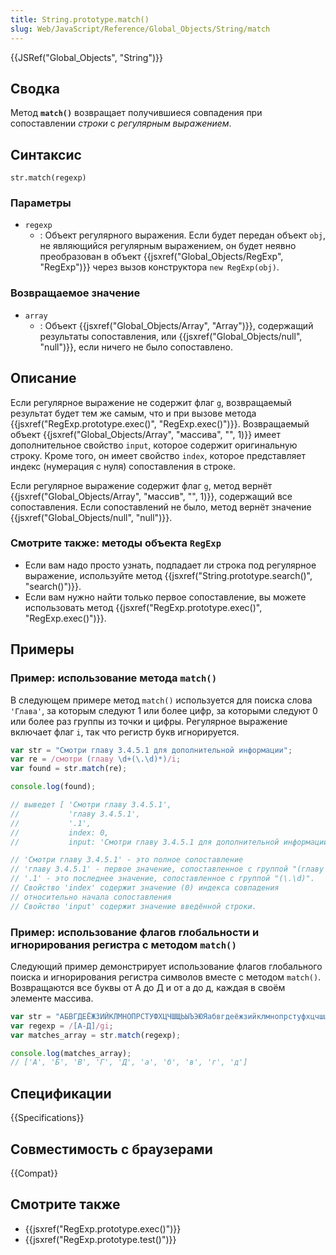 ```yaml
---
title: String.prototype.match()
slug: Web/JavaScript/Reference/Global_Objects/String/match
---
```


{{JSRef("Global_Objects", "String")}}

## Сводка

Метод **`match()`** возвращает получившиеся совпадения при сопоставлении _строки_ с _регулярным выражением_.

## Синтаксис

```
str.match(regexp)
```

### Параметры

- `regexp`
  - : Объект регулярного выражения. Если будет передан объект `obj`, не являющийся регулярным выражением, он будет неявно преобразован в объект {{jsxref("Global_Objects/RegExp", "RegExp")}} через вызов конструктора `new RegExp(obj)`.

### Возвращаемое значение

- `array`
  - : Объект {{jsxref("Global_Objects/Array", "Array")}}, содержащий результаты сопоставления, или {{jsxref("Global_Objects/null", "null")}}, если ничего не было сопоставлено.

## Описание

Если регулярное выражение не содержит флаг `g`, возвращаемый результат будет тем же самым, что и при вызове метода {{jsxref("RegExp.prototype.exec()", "RegExp.exec()")}}. Возвращаемый объект {{jsxref("Global_Objects/Array", "массива", "", 1)}} имеет дополнительное свойство `input`, которое содержит оригинальную строку. Кроме того, он имеет свойство `index`, которое представляет индекс (нумерация с нуля) сопоставления в строке.

Если регулярное выражение содержит флаг `g`, метод вернёт {{jsxref("Global_Objects/Array", "массив", "", 1)}}, содержащий все сопоставления. Если сопоставлений не было, метод вернёт значение {{jsxref("Global_Objects/null", "null")}}.

### Смотрите также: методы объекта `RegExp`

- Если вам надо просто узнать, подпадает ли строка под регулярное выражение, используйте метод {{jsxref("String.prototype.search()", "search()")}}.
- Если вам нужно найти только первое сопоставление, вы можете использовать метод {{jsxref("RegExp.prototype.exec()", "RegExp.exec()")}}.

## Примеры

### Пример: использование метода `match()`

В следующем примере метод `match()` используется для поиска слова `'Глава'`, за которым следуют 1 или более цифр, за которыми следуют 0 или более раз группы из точки и цифры. Регулярное выражение включает флаг `i`, так что регистр букв игнорируется.

```js
var str = "Смотри главу 3.4.5.1 для дополнительной информации";
var re = /смотри (главу \d+(\.\d)*)/i;
var found = str.match(re);

console.log(found);

// выведет [ 'Смотри главу 3.4.5.1',
//           'главу 3.4.5.1',
//           '.1',
//           index: 0,
//           input: 'Смотри главу 3.4.5.1 для дополнительной информации' ]

// 'Смотри главу 3.4.5.1' - это полное сопоставление
// 'главу 3.4.5.1' - первое значение, сопоставленное с группой "(главу \d+(\.\d)*)".
// '.1' - это последнее значение, сопоставленное с группой "(\.\d)".
// Свойство 'index' содержит значение (0) индекса совпадения
// относительно начала сопоставления
// Свойство 'input' содержит значение введённой строки.
```

### Пример: использование флагов глобальности и игнорирования регистра с методом `match()`

Следующий пример демонстрирует использование флагов глобального поиска и игнорирования регистра символов вместе с методом `match()`. Возвращаются все буквы от А до Д и от а до д, каждая в своём элементе массива.

```js
var str = "АБВГДЕЁЖЗИЙКЛМНОПРСТУФХЦЧШЩЬЫЪЭЮЯабвгдеёжзийклмнопрстуфхцчшщьыъэюя";
var regexp = /[А-Д]/gi;
var matches_array = str.match(regexp);

console.log(matches_array);
// ['А', 'Б', 'В', 'Г', 'Д', 'а', 'б', 'в', 'г', 'д']
```

## Спецификации

{{Specifications}}

## Совместимость с браузерами

{{Compat}}

## Смотрите также

- {{jsxref("RegExp.prototype.exec()")}}
- {{jsxref("RegExp.prototype.test()")}}
